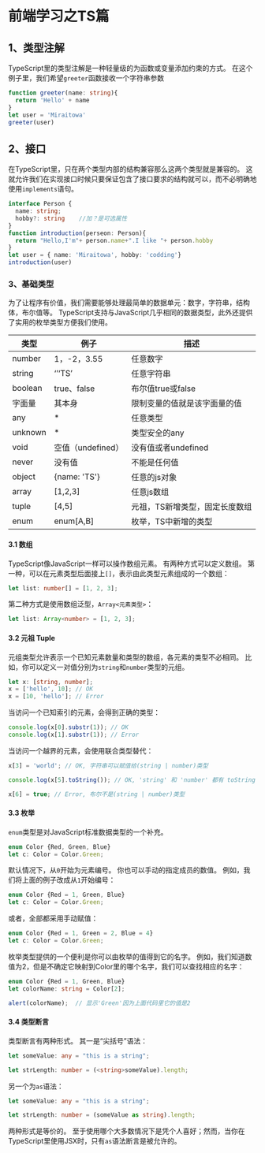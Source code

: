 # 前端学习之TS篇

## 1、类型注解

TypeScript里的类型注解是一种轻量级的为函数或变量添加约束的方式。 在这个例子里，我们希望`greeter`函数接收一个字符串参数

```typescript
function greeter(name: string){
  return 'Hello' + name 
}
let user = 'Miraitowa'
greeter(user)
```

## 2、接口

在TypeScript里，只在两个类型内部的结构兼容那么这两个类型就是兼容的。 这就允许我们在实现接口时候只要保证包含了接口要求的结构就可以，而不必明确地使用`implements`语句。

```typescript
interface Person {
  name: string;
  hobby?: string    //加？是可选属性
}
function introduction(perseon: Person){
  return "Hello,I'm"+ person.name+".I like "+ person.hobby
}
let user = { name: 'Miraitowa', hobby: 'codding'}
introduction(user)
```

### 3、基础类型

为了让程序有价值，我们需要能够处理最简单的数据单元：数字，字符串，结构体，布尔值等。 TypeScript支持与JavaScript几乎相同的数据类型，此外还提供了实用的枚举类型方便我们使用。

| 类型    | 例子              | 描述                           |
| ------- | ----------------- | ------------------------------ |
| number  | 1，-2，3.55       | 任意数字                       |
| string  | ‘’‘TS’            | 任意字符串                     |
| boolean | true、false       | 布尔值true或false              |
| 字面量  | 其本身            | 限制变量的值就是该字面量的值   |
| any     | *                 | 任意类型                       |
| unknown | *                 | 类型安全的any                  |
| void    | 空值（undefined） | 没有值或者undefined            |
| never   | 没有值            | 不能是任何值                   |
| object  | {name:   'TS'}    | 任意的js对象                   |
| array   | [1,2,3]           | 任意js数组                     |
| tuple   | [4,5]             | 元祖，TS新增类型，固定长度数组 |
| enum    | enum[A,B]         | 枚举，TS中新增的类型           |

#### 3.1 数组

TypeScript像JavaScript一样可以操作数组元素。 有两种方式可以定义数组。 第一种，可以在元素类型后面接上`[]`，表示由此类型元素组成的一个数组：

```typescript
let list: number[] = [1, 2, 3];
```

第二种方式是使用数组泛型，`Array<元素类型>`：

```typescript
let list: Array<number> = [1, 2, 3];
```

#### 3.2 元祖 Tuple

元组类型允许表示一个已知元素数量和类型的数组，各元素的类型不必相同。 比如，你可以定义一对值分别为`string`和`number`类型的元组。

```typescript
let x: [string, number];
x = ['hello', 10]; // OK
x = [10, 'hello']; // Error
```

当访问一个已知索引的元素，会得到正确的类型：

```typescript
console.log(x[0].substr(1)); // OK
console.log(x[1].substr(1)); // Error
```

当访问一个越界的元素，会使用联合类型替代：

```typescript
x[3] = 'world'; // OK, 字符串可以赋值给(string | number)类型

console.log(x[5].toString()); // OK, 'string' 和 'number' 都有 toString

x[6] = true; // Error, 布尔不是(string | number)类型
```

#### 3.3 枚举

`enum`类型是对JavaScript标准数据类型的一个补充。

```typescript
enum Color {Red, Green, Blue}
let c: Color = Color.Green;
```

默认情况下，从`0`开始为元素编号。 你也可以手动的指定成员的数值。 例如，我们将上面的例子改成从`1`开始编号：

```typescript
enum Color {Red = 1, Green, Blue}
let c: Color = Color.Green;
```

或者，全部都采用手动赋值：

```typescript
enum Color {Red = 1, Green = 2, Blue = 4}
let c: Color = Color.Green;
```

枚举类型提供的一个便利是你可以由枚举的值得到它的名字。 例如，我们知道数值为2，但是不确定它映射到Color里的哪个名字，我们可以查找相应的名字：

```typescript
enum Color {Red = 1, Green, Blue}
let colorName: string = Color[2];

alert(colorName);  // 显示'Green'因为上面代码里它的值是2
```

#### 3.4 类型断言

类型断言有两种形式。 其一是“尖括号”语法：

```typescript
let someValue: any = "this is a string";

let strLength: number = (<string>someValue).length;
```

另一个为`as`语法：

```typescript
let someValue: any = "this is a string";

let strLength: number = (someValue as string).length;
```

两种形式是等价的。 至于使用哪个大多数情况下是凭个人喜好；然而，当你在TypeScript里使用JSX时，只有`as`语法断言是被允许的。
